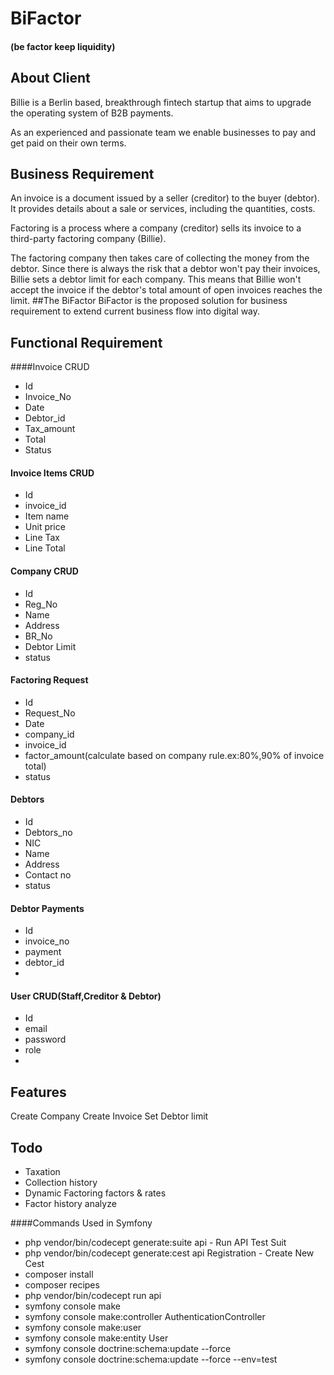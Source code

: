 # BiFactor
#### (be factor keep liquidity)

## About Client

Billie is a Berlin based, breakthrough fintech startup that aims to upgrade the operating system of B2B payments.

As an experienced and passionate team we enable businesses to pay and get paid on their own terms.

## Business Requirement

An invoice is a document issued by a seller (creditor) to the buyer (debtor). It provides details
about a sale or services, including the quantities, costs.

Factoring is a process where a company (creditor) sells its invoice to a third-party factoring
company (Billie).

The factoring company then takes care of collecting the money from the debtor.
Since there is always the risk that a debtor won't pay their invoices, Billie sets a debtor limit for
each company. This means that Billie won't accept the invoice if the debtor's total amount of open
invoices reaches the limit.
##The BiFactor
BiFactor is the proposed solution for business requirement to extend current business flow into digital way.


## Functional Requirement

####Invoice CRUD
* Id
* Invoice_No
* Date
* Debtor_id
* Tax_amount
* Total
* Status
#### Invoice Items CRUD
* Id
* invoice_id
* Item name
* Unit price
* Line Tax
* Line Total
#### Company CRUD
* Id
* Reg_No
* Name
* Address
* BR_No
* Debtor Limit
* status
#### Factoring Request
* Id
* Request_No
* Date
* company_id
* invoice_id
* factor_amount(calculate based on company rule.ex:80%,90% of invoice total)
* status
#### Debtors
* Id
* Debtors_no
* NIC
* Name
* Address
* Contact no
* status
#### Debtor Payments
* Id
* invoice_no
* payment
* debtor_id
*

#### User CRUD(Staff,Creditor & Debtor)
* Id
* email
* password
* role
*

## Features
Create Company
Create Invoice
Set Debtor limit

## Todo

* Taxation
* Collection history
* Dynamic Factoring factors & rates
* Factor history analyze


####Commands Used in Symfony
* php vendor/bin/codecept generate:suite api - Run API Test Suit
* php vendor/bin/codecept generate:cest api Registration - Create New Cest
* composer install
* composer recipes
* php vendor/bin/codecept run api
* symfony console make
* symfony console make:controller AuthenticationController
* symfony console make:user
* symfony console make:entity User
* symfony console doctrine:schema:update --force
* symfony console doctrine:schema:update --force --env=test
